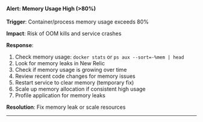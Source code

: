 #### Alert: Memory Usage High (>80%)

**Trigger**: Container/process memory usage exceeds 80%

**Impact**: Risk of OOM kills and service crashes

**Response**:

1. Check memory usage: `docker stats` or `ps aux --sort=-%mem | head`
2. Look for memory leaks in New Relic
3. Check if memory usage is growing over time
4. Review recent code changes for memory issues
5. Restart service to clear memory (temporary fix)
6. Scale up memory allocation if consistent high usage
7. Profile application for memory leaks

**Resolution**: Fix memory leak or scale resources

---
